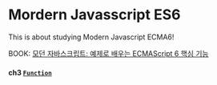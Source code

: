 # Mordern Javasscript ES6


This is about studying Modern Javascript ECMA6!

BOOK: [모던 자바스크립트: 예제로 배우는 ECMAScript 6 핵심 기능](https://www.aladin.co.kr/shop/wproduct.aspx?ItemId=122260559)


#### ch3 [`Function`](./ch3.Function.md)
